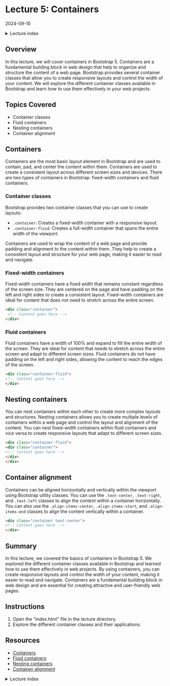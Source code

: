 # Lecture 5: Containers
2024-09-10

<!--html_preserve--><details>
  <summary>Lecture index</summary>

- [Lecture 1: Introduction and Setup of Bootstrap 5](/lectures/lecture_01/lecture_01.md)
- [Lecture 2: Typography and Colors](/lectures/lecture_02/lecture_02.md)
- [Lecture 3: Buttons](/lectures/lecture_03/lecture_03.md)
- [Lecture 4: Utility Classes](/lectures/lecture_04/lecture_04.md)
- [Lecture 5: Containers](/lectures/lecture_05/lecture_05.md)
- [Lecture 6: Grid Layout](/lectures/lecture_06/lecture_06.md)
- [Lecture 7: Navbars and Forms](/lectures/lecture_07/lecture_07.md)
- [Lecture 8: Cards](/lectures/lecture_08/lecture_08.md)
- [Lecture 9: Accordions](/lectures/lecture_09/lecture_09.md)
- [Lecture 10: List Groups](/lectures/lecture_10/lecture_10.md)
- [Lecture 11: Icons](/lectures/lecture_11/lecture_11.md)

</details><!--/html_preserve-->


## Overview

In this lecture, we will cover containers in Bootstrap 5. Containers are a
fundamental building block in web design that help to organize and structure
the content of a web page. Bootstrap provides several container classes that
allow you to create responsive layouts and control the width of your content.
We will explore the different container classes available in Bootstrap and
learn how to use them effectively in your web projects.

## Topics Covered

- Container classes
- Fluid containers
- Nesting containers
- Container alignment

## Containers

Containers are the most basic layout element in Bootstrap and are used to
contain, pad, and center the content within them. Containers are used to
create a consistent layout across different screen sizes and devices. There
are two types of containers in Bootstrap: fixed-width containers and fluid
containers.

### Container classes

Bootstrap provides two container classes that you can use to create layouts:

- `.container`: Creates a fixed-width container with a responsive layout.
- `.container-fluid`: Creates a full-width container that spans the entire
 width of the viewport.

Containers are used to wrap the content of a web page and provide padding and
alignment to the content within them. They help to create a consistent layout
and structure for your web page, making it easier to read and navigate.

### Fixed-width containers

Fixed-width containers have a fixed width that remains constant regardless of
the screen size. They are centered on the page and have padding on the left
and right sides to create a consistent layout. Fixed-width containers are
ideal for content that does not need to stretch across the entire screen.

```html
<div class="container">
 <!-- Content goes here -->
</div>
```

### Fluid containers

Fluid containers have a width of 100% and expand to fill the entire width of
the screen. They are ideal for content that needs to stretch across the
entire screen and adapt to different screen sizes. Fluid containers do not
have padding on the left and right sides, allowing the content to reach the
edges of the screen.

```html
<div class="container-fluid">
<!-- Content goes here -->
</div>
```

## Nesting containers

You can nest containers within each other to create more complex layouts and
structures. Nesting containers allows you to create multiple levels of
containers within a web page and control the layout and alignment of the
content. You can nest fixed-width containers within fluid containers and vice
versa to create responsive layouts that adapt to different screen sizes.

```html
<div class="container-fluid">
<div class="container">
<!-- Content goes here -->
</div>
</div>
```

## Container alignment

Containers can be aligned horizontally and vertically within the viewport
using Bootstrap utility classes. You can use the `.text-center`,
`.text-right`, and `.text-left` classes to align the content within a
container horizontally. You can also use the `.align-items-center`,
`.align-items-start`, and `.align-items-end` classes to align the content
vertically within a container.

```html
<div class="container text-center">
<!-- Content goes here -->
</div>
```

## Summary

In this lecture, we covered the basics of containers in Bootstrap 5. We
explored the different container classes available in Bootstrap and learned
how to use them effectively in web projects. By using containers, you can
create responsive layouts and control the width of your content, making it
easier to read and navigate. Containers are a fundamental building block in
web design and are essential for creating attractive and user-friendly web
pages.

## Instructions

1. Open the "index.html" file in the lecture directory.
1. Explore the different container classes and their applications.

## Resources

- [Containers](https://getbootstrap.com/docs/5.0/layout/containers/)
- [Fluid
  containers](https://getbootstrap.com/docs/5.0/layout/containers/#fluid-containers)
- [Nesting
  containers](https://getbootstrap.com/docs/5.0/layout/containers/#nesting)
- [Container
  alignment](https://getbootstrap.com/docs/5.0/layout/containers/#alignment)



<!--html_preserve--><details>
  <summary>Lecture index</summary>

- [Lecture 1: Introduction and Setup of Bootstrap 5](/lectures/lecture_01/lecture_01.md)
- [Lecture 2: Typography and Colors](/lectures/lecture_02/lecture_02.md)
- [Lecture 3: Buttons](/lectures/lecture_03/lecture_03.md)
- [Lecture 4: Utility Classes](/lectures/lecture_04/lecture_04.md)
- [Lecture 5: Containers](/lectures/lecture_05/lecture_05.md)
- [Lecture 6: Grid Layout](/lectures/lecture_06/lecture_06.md)
- [Lecture 7: Navbars and Forms](/lectures/lecture_07/lecture_07.md)
- [Lecture 8: Cards](/lectures/lecture_08/lecture_08.md)
- [Lecture 9: Accordions](/lectures/lecture_09/lecture_09.md)
- [Lecture 10: List Groups](/lectures/lecture_10/lecture_10.md)
- [Lecture 11: Icons](/lectures/lecture_11/lecture_11.md)

</details><!--/html_preserve-->

